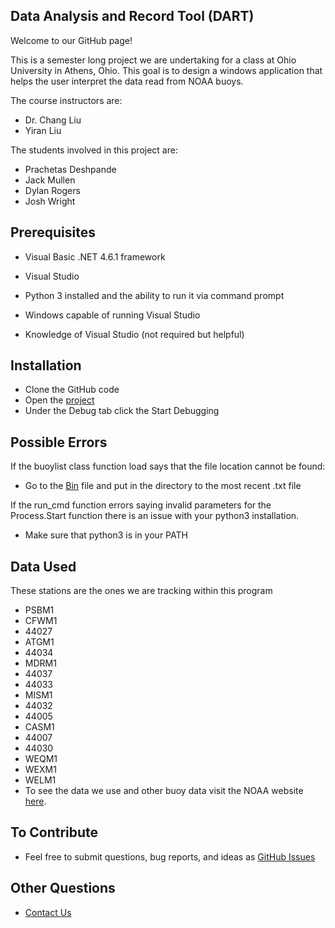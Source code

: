 ## Data Analysis and Record Tool (DART)

Welcome to our GitHub page!

This is a semester long project we are undertaking for a class at Ohio University in Athens, Ohio.
This goal is to design a windows application that helps the user interpret the data read from NOAA buoys.

The course instructors are:
- Dr. Chang Liu
- Yiran Liu

The students involved in this project are:
- Prachetas Deshpande
- Jack Mullen
- Dylan Rogers
- Josh Wright

## Prerequisites

- Visual Basic .NET 4.6.1 framework

- Visual Studio

- Python 3 installed and the ability to run it via command prompt

- Windows capable of running Visual Studio

- Knowledge of Visual Studio (not required but helpful)

## Installation
- Clone the GitHub code
- Open the [project](VisualStudio/NOAA_Monitor/NOAA_Monitor.sln)
- Under the Debug tab click the Start Debugging

## Possible Errors
If the buoylist class function load says that the file location cannot be found:
- Go to the [Bin](VisualStudio/NOAA_Monitor/VSProjectFiles/bin/Debug) file and put in the directory to the most recent .txt file

If the run_cmd function errors saying invalid parameters for the Process.Start function there is an issue with your python3 installation.
- Make sure that python3 is in your PATH

## Data Used
These stations are the ones we are tracking within this program
- PSBM1
- CFWM1
- 44027
- ATGM1
- 44034
- MDRM1
- 44037
- 44033
- MISM1
- 44032
- 44005
- CASM1
- 44007
- 44030
- WEQM1
- WEXM1
- WELM1
- To see the data we use and other buoy data visit the NOAA website [here](https://www.ndbc.noaa.gov/).

## To Contribute
- Feel free to submit questions, bug reports, and ideas as [GitHub Issues](https://github.com/Dyl4n84/LabRatsProject/issues)

## Other Questions
- [Contact Us](mailto:dr233615@ohio.edu)
